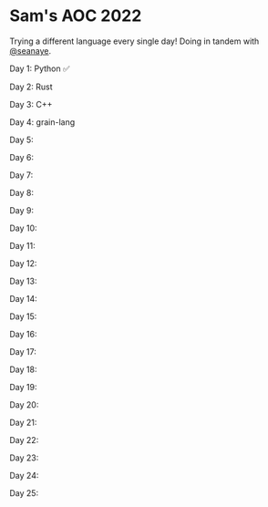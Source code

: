 # Sam's AOC 2022
Trying a different language every single day! Doing in tandem with [@seanaye](https://github.com/seanaye).

Day 1: Python ✅

Day 2: Rust

Day 3: C++

Day 4: grain-lang

Day 5:

Day 6:

Day 7:

Day 8:

Day 9:

Day 10:

Day 11:

Day 12:

Day 13:

Day 14:

Day 15:


Day 16:

Day 17:

Day 18:

Day 19:

Day 20:

Day 21:

Day 22:

Day 23:

Day 24:

Day 25:
